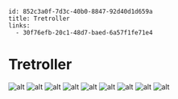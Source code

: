 ```
id: 852c3a0f-7d3c-40b0-8847-92d40d1d659a
title: Tretroller
links:
  - 30f76efb-20c1-48d7-baed-6a57f1fe71e4
```

# Tretroller

![alt][1]
![alt][2]
![alt][3]
![alt][4]
![alt][5]
![alt][5]
![alt][6]
![alt][7]
![alt][8]

[1]: https://i.pinimg.com/originals/5d/30/f2/5d30f2849ea6eaca6b4e15093d2c6c67.jpg
[2]: https://i.pinimg.com/originals/4f/27/aa/4f27aa80cf52e7d0b4d85124dea6b15a.jpg
[3]: https://i.pinimg.com/originals/82/b6/80/82b680030eade417daa64ce52ec8a404.jpg
[4]: https://letskick.ru/images/2017/08/Samokat-sredyi-112-Stator.jpg
[5]: https://i.pinimg.com/originals/09/74/ce/0974ce7c60a2a4bb80f06fdf8c17efb8.jpg
[6]: https://i.pinimg.com/originals/5d/aa/49/5daa49bc4280e96853ad95dd46489e1d.jpg
[7]: https://i.pinimg.com/originals/3d/10/6e/3d106ec8ce923d6c23a69c53198c7fd1.jpg
[8]: https://i.pinimg.com/originals/08/28/0b/08280b4f6c9cb2cbd4d07c8822c65b49.jpg

